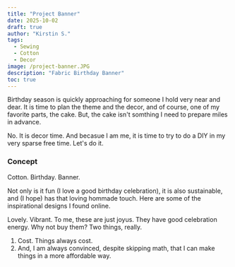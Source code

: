 ```yaml
---
title: "Project Banner"
date: 2025-10-02
draft: true
author: "Kirstin S."
tags:
  - Sewing
  - Cotton
  - Decor
image: /project-banner.JPG
description: "Fabric Birthday Banner"
toc: true
---
```


Birthday season is quickly approaching for someone I hold very near and dear. It is time to plan the theme and the decor, and of course, one of my favorite parts, the cake.
But, the cake isn't somthing I need to prepare miles in advance. 

No. It is decor time. And becasue I am me, it is time to try to do a DIY in my very sparse free time. 
Let's do it. 

### Concept

Cotton. Birthday. Banner. 

Not only is it fun (I love a good birthday celebration), it is also sustainable, and (I hope) has that loving hommade touch. 
Here are some of the inspirational designs I found online.


Lovely. Vibrant. To me, these are just joyus. They have good celebration energy.
Why not buy them? Two things, really.
1. Cost. Things always cost.
2. And, I am always convinced, despite skipping math, that I can make things in a more affordable way.